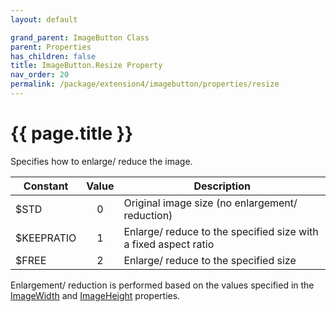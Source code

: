 ```yaml
---
layout: default

grand_parent: ImageButton Class
parent: Properties
has_children: false
title: ImageButton.Resize Property
nav_order: 20
permalink: /package/extension4/imagebutton/properties/resize
---
```

# {{ page.title }}

 
Specifies how to enlarge/ reduce the image.

| Constant   | Value | Description                                                     |
|------------|:-----:|-----------------------------------------------------------------|
| $STD       |   0   | Original image size (no enlargement/ reduction)                 |
| $KEEPRATIO |   1   | Enlarge/ reduce to the specified size with a fixed aspect ratio |
| $FREE      |   2   | Enlarge/ reduce to the specified size                           |

Enlargement/ reduction is performed based on the values specified in the <a href="/package/extension4/imagebutton/properties/imagewidth">ImageWidth</a> and <a href="/package/extension4/imagebutton/properties/imageheight">ImageHeight</a> properties.